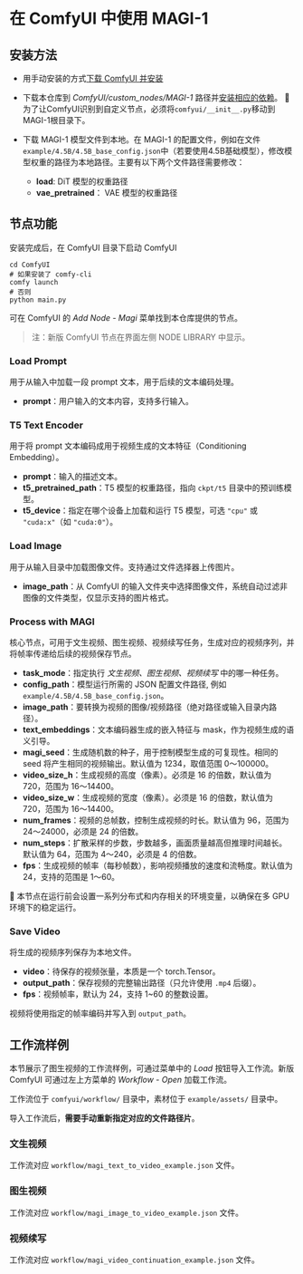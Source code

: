 # 在 ComfyUI 中使用 MAGI-1

## 安装方法

- 用手动安装的方式[下载 ComfyUI 并安装](https://github.com/comfyanonymous/ComfyUI?tab=readme-ov-file#manual-install-windows-linux)

- 下载本仓库到 *ComfyUI/custom_nodes/MAGI-1* 路径并[安装相应的依赖](https://github.com/SandAI-org/MAGI-1?tab=readme-ov-file#environment-preparation)。
    📌 为了让ComfyUI识别到自定义节点，必须将`comfyui/__init__.py`移动到MAGI-1根目录下。

- 下载 MAGI-1 模型文件到本地。在 MAGI-1 的配置文件，例如在文件`example/4.5B/4.5B_base_config.json`中（若要使用4.5B基础模型），修改模型权重的路径为本地路径。主要有以下两个文件路径需要修改：
    * **load**: DiT 模型的权重路径
    * **vae_pretrained**： VAE 模型的权重路径

## 节点功能

安装完成后，在 ComfyUI 目录下启动 ComfyUI

```shell
cd ComfyUI
# 如果安装了 comfy-cli
comfy launch
# 否则
python main.py
```
可在 ComfyUI 的 *Add Node - Magi* 菜单找到本仓库提供的节点。

> 注：新版 ComfyUI 节点在界面左侧 NODE LIBRARY 中显示。

### Load Prompt

用于从输入中加载一段 prompt 文本，用于后续的文本编码处理。

* **prompt**：用户输入的文本内容，支持多行输入。

### T5 Text Encoder

用于将 prompt 文本编码成用于视频生成的文本特征（Conditioning Embedding）。

* **prompt**：输入的描述文本。
* **t5\_pretrained\_path**：T5 模型的权重路径，指向 `ckpt/t5` 目录中的预训练模型。
* **t5\_device**：指定在哪个设备上加载和运行 T5 模型，可选 `"cpu"` 或 `"cuda:x"`（如 `"cuda:0"`）。

### Load Image

用于从输入目录中加载图像文件。支持通过文件选择器上传图片。

* **image\_path**：从 ComfyUI 的输入文件夹中选择图像文件，系统自动过滤非图像的文件类型，仅显示支持的图片格式。


### Process with MAGI

核心节点，可用于文生视频、图生视频、视频续写任务，生成对应的视频序列，并将帧率传递给后续的视频保存节点。

* **task\_mode**：指定执行 *文生视频、图生视频、视频续写* 中的哪一种任务。
* **config\_path**：模型运行所需的 JSON 配置文件路径, 例如`example/4.5B/4.5B_base_config.json`。
* **image\_path**：要转换为视频的图像/视频路径（绝对路径或输入目录内路径）。
* **text\_embeddings**：文本编码器生成的嵌入特征与 mask，作为视频生成的语义引导。
* **magi\_seed**：生成随机数的种子，用于控制模型生成的可复现性。相同的 seed 将产生相同的视频输出。默认值为 1234，取值范围 0～100000。
* **video\_size\_h**：生成视频的高度（像素）。必须是 16 的倍数，默认值为 720，范围为 16～14400。
* **video\_size\_w**：生成视频的宽度（像素）。必须是 16 的倍数，默认值为 720，范围为 16～14400。
* **num\_frames**：视频的总帧数，控制生成视频的时长。默认值为 96，范围为 24～24000，必须是 24 的倍数。
* **num\_steps**：扩散采样的步数，步数越多，画面质量越高但推理时间越长。默认值为 64，范围为 4～240，必须是 4 的倍数。
* **fps**：生成视频的帧率（每秒帧数），影响视频播放的速度和流畅度。默认值为 24，支持的范围是 1～60。

📌 本节点在运行前会设置一系列分布式和内存相关的环境变量，以确保在多 GPU 环境下的稳定运行。


### Save Video

将生成的视频序列保存为本地文件。

* **video**：待保存的视频张量，本质是一个 torch.Tensor。
* **output\_path**：保存视频的完整输出路径（只允许使用 `.mp4` 后缀）。
* **fps**：视频帧率，默认为 24，支持 1\~60 的整数设置。

视频将使用指定的帧率编码并写入到 `output_path`。


## 工作流样例

本节展示了图生视频的工作流样例，可通过菜单中的 *Load* 按钮导入工作流。新版 ComfyUI 可通过左上方菜单的 *Workflow - Open* 加载工作流。

工作流位于 `comfyui/workflow/` 目录中，素材位于 `example/assets/` 目录中。

导入工作流后，**需要手动重新指定对应的文件路径片**。

### 文生视频

工作流对应 `workflow/magi_text_to_video_example.json` 文件。

### 图生视频

工作流对应 `workflow/magi_image_to_video_example.json` 文件。

### 视频续写

工作流对应 `workflow/magi_video_continuation_example.json` 文件。
